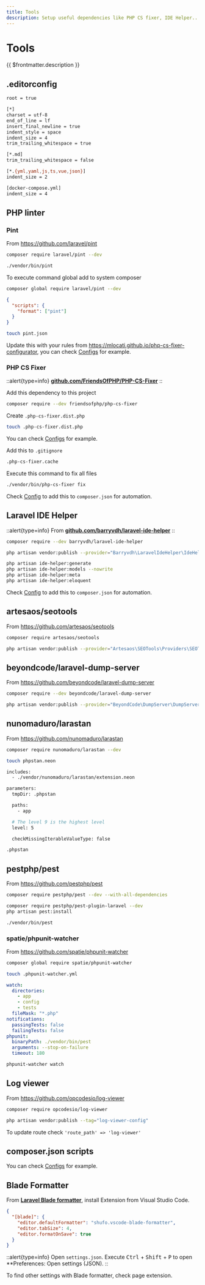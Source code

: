 ```yaml
---
title: Tools
description: Setup useful dependencies like PHP CS fixer, IDE Helper...
---
```


# Tools

{{ $frontmatter.description }}

## .editorconfig

```sh title=".editorconfig"
root = true

[*]
charset = utf-8
end_of_line = lf
insert_final_newline = true
indent_style = space
indent_size = 4
trim_trailing_whitespace = true

[*.md]
trim_trailing_whitespace = false

[*.{yml,yaml,js,ts,vue,json}]
indent_size = 2

[docker-compose.yml]
indent_size = 4
```

## PHP linter

### Pint

From <https://github.com/laravel/pint>

```sh
composer require laravel/pint --dev
```

```sh
./vendor/bin/pint
```

To execute command global add to system composer

```sh
composer global require laravel/pint --dev
```

```json
{
  "scripts": {
    "format": ["pint"]
  }
}
```

```sh
touch pint.json
```

Update this with your rules from <https://mlocati.github.io/php-cs-fixer-configurator>, you can check [Configs](/notebook/linters/configs) for example.

### PHP CS Fixer

::alert{type=info}
[**github.com/FriendsOfPHP/PHP-CS-Fixer**](https://github.com/FriendsOfPHP/PHP-CS-Fixer)
::

Add this dependency to this project

```sh
composer require --dev friendsofphp/php-cs-fixer
```

Create `.php-cs-fixer.dist.php`

```sh
touch .php-cs-fixer.dist.php
```

You can check [Configs](/notebook/linters/configs) for example.

Add this to `.gitignore`

```sh title=".gitignore"
.php-cs-fixer.cache
```

Execute this command to fix all files

```sh
./vendor/bin/php-cs-fixer fix
```

Check [Config](/notebook/linters/configs/#composer-scripts) to add this to `composer.json` for automation.

## Laravel IDE Helper

::alert{type=info}
From [**github.com/barryvdh/laravel-ide-helper**](https://github.com/barryvdh/laravel-ide-helper)
::

```sh
composer require --dev barryvdh/laravel-ide-helper
```

```sh
php artisan vendor:publish --provider="Barryvdh\LaravelIdeHelper\IdeHelperServiceProvider" --tag=config
```

```sh
php artisan ide-helper:generate
php artisan ide-helper:models --nowrite
php artisan ide-helper:meta
php artisan ide-helper:eloquent
```

Check [Config](/notebook/linters/configs/#composer-scripts) to add this to `composer.json` for automation.

## artesaos/seotools

From <https://github.com/artesaos/seotools>

```sh
composer require artesaos/seotools
```

```sh
php artisan vendor:publish --provider="Artesaos\SEOTools\Providers\SEOToolsServiceProvider"
```

## beyondcode/laravel-dump-server

From <https://github.com/beyondcode/laravel-dump-server>

```sh
composer require --dev beyondcode/laravel-dump-server
```

```sh
php artisan vendor:publish --provider="BeyondCode\DumpServer\DumpServerServiceProvider"
```

## nunomaduro/larastan

From <https://github.com/nunomaduro/larastan>

```sh
composer require nunomaduro/larastan --dev
```

```sh
touch phpstan.neon
```

```sh [phpstan.neon]
includes:
  - ./vendor/nunomaduro/larastan/extension.neon

parameters:
  tmpDir: .phpstan

  paths:
    - app

  # The level 9 is the highest level
  level: 5

  checkMissingIterableValueType: false
```

```sh [.gitignore]
.phpstan
```

## pestphp/pest

From <https://github.com/pestphp/pest>

```sh
composer require pestphp/pest --dev --with-all-dependencies
```

```sh
composer require pestphp/pest-plugin-laravel --dev
php artisan pest:install
```

```sh
./vendor/bin/pest
```

### spatie/phpunit-watcher

From <https://github.com/spatie/phpunit-watcher>

```sh
composer global require spatie/phpunit-watcher
```

```sh
touch .phpunit-watcher.yml
```

```yaml title=".phpunit-watcher.yml"
watch:
  directories:
    - app
    - config
    - tests
  fileMask: "*.php"
notifications:
  passingTests: false
  failingTests: false
phpunit:
  binaryPath: ./vendor/bin/pest
  arguments: --stop-on-failure
  timeout: 180
```

```sh
phpunit-watcher watch
```

## Log viewer

From <https://github.com/opcodesio/log-viewer>

```sh
composer require opcodesio/log-viewer
```

```sh
php artisan vendor:publish --tag="log-viewer-config"
```

To update route check `'route_path' => 'log-viewer'`

## composer.json scripts

You can check [Configs](/notebook/linters/configs) for example.

## Blade Formatter

From [**Laravel Blade formatter**](https://marketplace.visualstudio.com/items?itemName=shufo.vscode-blade-formatter), install Extension from Visual Studio Code.

```json title="settings.json"
{
  "[blade]": {
    "editor.defaultFormatter": "shufo.vscode-blade-formatter",
    "editor.tabSize": 4,
    "editor.formatOnSave": true
  }
}
```

::alert{type=info}
Open `settings.json`. Execute <kbd>Ctrl</kbd> + <kbd>Shift</kbd> + <kbd>P</kbd> to open \*\*Preferences: Open settings (JSON).
::

To find other settings with Blade formatter, check page extension.
